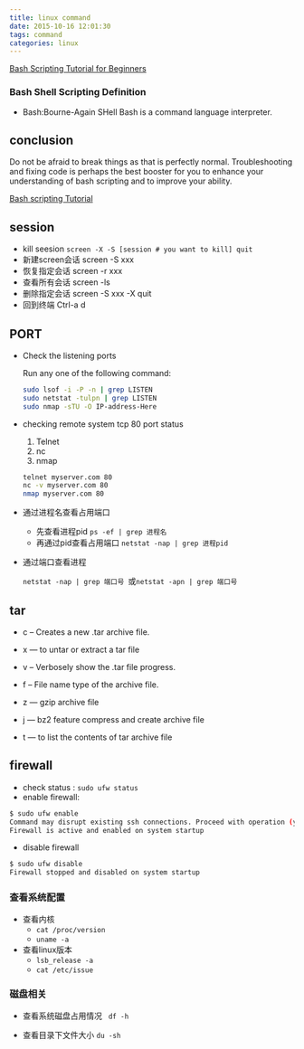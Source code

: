 ```yaml
---
title: linux command
date: 2015-10-16 12:01:30
tags: command
categories: linux
---
```


[Bash Scripting Tutorial for Beginners](https://linuxconfig.org/bash-scripting-tutorial-for-beginners)

### Bash Shell Scripting Definition
- Bash:Bourne-Again SHell
  Bash is a command language interpreter. 
## conclusion
Do not be afraid to break things as that is perfectly normal. Troubleshooting and fixing code is perhaps the best booster for you to enhance your understanding of bash scripting and to improve your ability.

[Bash scripting Tutorial](https://linuxconfig.org/bash-scripting-tutorial#h24-stdout-to-screen)

## session

- kill seesion `screen -X -S [session # you want to kill] quit`
- 新建screen会话           screen -S xxx
- 恢复指定会话               screen -r xxx
- 查看所有会话                screen -ls
- 删除指定会话                screen -S xxx -X quit
- 回到终端                        Ctrl-a d

## PORT 
- Check the listening ports

  Run any one of the following command:
  ```bash
  sudo lsof -i -P -n | grep LISTEN 
  sudo netstat -tulpn | grep LISTEN
  sudo nmap -sTU -O IP-address-Here
  ```

- checking remote system tcp 80 port status
  1. Telnet
  2. nc
  3. nmap
  ```bash
  telnet myserver.com 80 
  nc -v myserver.com 80
  nmap myserver.com 80 
  ```

- 通过进程名查看占用端口

  - 先查看进程pid	`ps -ef | grep 进程名 `
  - 再通过pid查看占用端口    `netstat -nap | grep 进程pid `

- 通过端口查看进程

  `netstat -nap | grep 端口号 `或`netstat -apn | grep 端口号`

## tar

- c – Creates a new .tar archive file.
- x — to untar or extract a tar file

- v – Verbosely show the .tar file progress.
- f – File name type of the archive file.

- z — gzip archive file
- j —  bz2 feature compress and create archive file
- t — to list the contents of tar archive file

## firewall

- check status : `sudo ufw status`
- enable firewall: 
```bash
$ sudo ufw enable
Command may disrupt existing ssh connections. Proceed with operation (y|n)? y
Firewall is active and enabled on system startup
```
- disable firewall
```bash
$ sudo ufw disable
Firewall stopped and disabled on system startup
```

### 查看系统配置

- 查看内核
  - `cat /proc/version`
  - `uname -a`
- 查看linux版本
  - `lsb_release -a`
  - `cat /etc/issue`

### 磁盘相关

- 查看系统磁盘占用情况    ` df -h`

- 查看目录下文件大小        `du -sh`